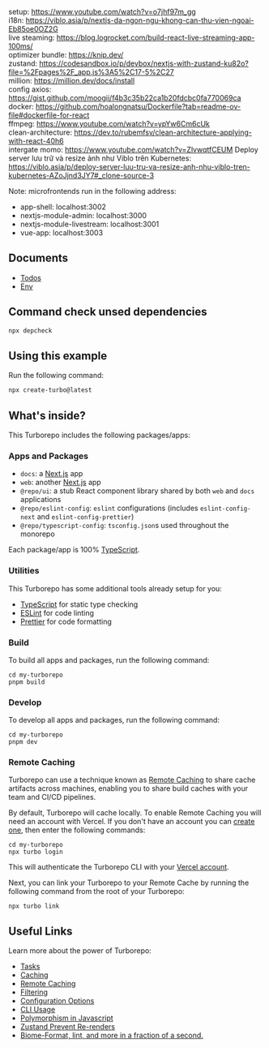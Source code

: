 setup: https://www.youtube.com/watch?v=o7jhf97m_gg </br>
i18n: https://viblo.asia/p/nextjs-da-ngon-ngu-khong-can-thu-vien-ngoai-Eb85oe0OZ2G </br>
live steaming: https://blog.logrocket.com/build-react-live-streaming-app-100ms/ </br>
optimizer bundle: https://knip.dev/ </br>
zustand: https://codesandbox.io/p/devbox/nextjs-with-zustand-ku82o?file=%2Fpages%2F_app.js%3A5%2C17-5%2C27 </br>
million: https://million.dev/docs/install </br>
config axios: https://gist.github.com/moogii/f4b3c35b22ca1b20fdcbc0fa770069ca </br>
docker: https://github.com/hoalongnatsu/Dockerfile?tab=readme-ov-file#dockerfile-for-react </br>
ffmpeg: https://www.youtube.com/watch?v=ypYw6Cm6cUk </br>
clean-architecture: https://dev.to/rubemfsv/clean-architecture-applying-with-react-40h6 <br/>
intergate momo: https://www.youtube.com/watch?v=ZlvwqtfCEUM
Deploy server lưu trữ và resize ảnh như Viblo trên Kubernetes: https://viblo.asia/p/deploy-server-luu-tru-va-resize-anh-nhu-viblo-tren-kubernetes-AZoJjnd3JY7#_clone-source-3

Note: microfrontends run in the following address:

- app-shell: localhost:3002
- nextjs-module-admin: localhost:3000
- nextjs-module-livestream: localhost:3001
- vue-app: localhost:3003

## Documents

- [Todos](./docs/todo.md)
- [Env](./docs/env.md)

## Command check unsed dependencies

```sh
npx depcheck
```

## Using this example

Run the following command:

```sh
npx create-turbo@latest
```

## What's inside?

This Turborepo includes the following packages/apps:

### Apps and Packages

- `docs`: a [Next.js](https://nextjs.org/) app
- `web`: another [Next.js](https://nextjs.org/) app
- `@repo/ui`: a stub React component library shared by both `web` and `docs` applications
- `@repo/eslint-config`: `eslint` configurations (includes `eslint-config-next` and `eslint-config-prettier`)
- `@repo/typescript-config`: `tsconfig.json`s used throughout the monorepo

Each package/app is 100% [TypeScript](https://www.typescriptlang.org/).

### Utilities

This Turborepo has some additional tools already setup for you:

- [TypeScript](https://www.typescriptlang.org/) for static type checking
- [ESLint](https://eslint.org/) for code linting
- [Prettier](https://prettier.io) for code formatting

### Build

To build all apps and packages, run the following command:

```
cd my-turborepo
pnpm build
```

### Develop

To develop all apps and packages, run the following command:

```
cd my-turborepo
pnpm dev
```

### Remote Caching

Turborepo can use a technique known as [Remote Caching](https://turbo.build/repo/docs/core-concepts/remote-caching) to share cache artifacts across machines, enabling you to share build caches with your team and CI/CD pipelines.

By default, Turborepo will cache locally. To enable Remote Caching you will need an account with Vercel. If you don't have an account you can [create one](https://vercel.com/signup), then enter the following commands:

```
cd my-turborepo
npx turbo login
```

This will authenticate the Turborepo CLI with your [Vercel account](https://vercel.com/docs/concepts/personal-accounts/overview).

Next, you can link your Turborepo to your Remote Cache by running the following command from the root of your Turborepo:

```
npx turbo link
```

## Useful Links

Learn more about the power of Turborepo:

- [Tasks](https://turbo.build/repo/docs/core-concepts/monorepos/running-tasks)
- [Caching](https://turbo.build/repo/docs/core-concepts/caching)
- [Remote Caching](https://turbo.build/repo/docs/core-concepts/remote-caching)
- [Filtering](https://turbo.build/repo/docs/core-concepts/monorepos/filtering)
- [Configuration Options](https://turbo.build/repo/docs/reference/configuration)
- [CLI Usage](https://turbo.build/repo/docs/reference/command-line-reference)
- [Polymorphism in Javascript](https://dev.to/m__mdy__m/polymorphism-in-javascript-3l84?ref=dailydev)
- [Zustand Prevent Re-renders](https://dev.to/eraywebdev/optimizing-zustand-how-to-prevent-unnecessary-re-renders-in-your-react-app-59do)
- [Biome-Format, lint, and more in a fraction of a second.](https://biomejs.dev/)
